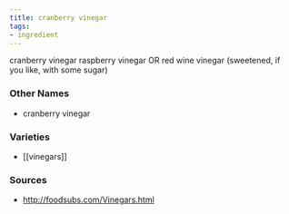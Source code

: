 ```yaml
---
title: cranberry vinegar
tags:
- ingredient
---
```

cranberry vinegar raspberry vinegar OR red wine vinegar (sweetened, if you like, with some sugar)

### Other Names

* cranberry vinegar

### Varieties

* [[vinegars]]

### Sources
* http://foodsubs.com/Vinegars.html
